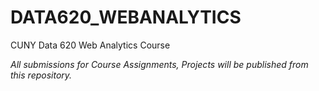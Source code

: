# DATA620_WEBANALYTICS
CUNY Data 620 Web Analytics Course

*All submissions for Course Assignments, Projects will be published from this repository.*
